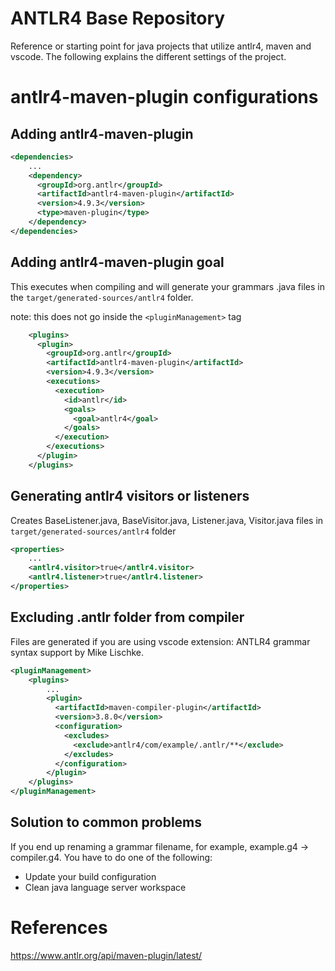 # ANTLR4 Base Repository

Reference or starting point for java projects that utilize antlr4, maven and vscode. The following explains the different settings of the project.

# antlr4-maven-plugin configurations

## Adding antlr4-maven-plugin
```xml
<dependencies>
    ...
    <dependency>
      <groupId>org.antlr</groupId>
      <artifactId>antlr4-maven-plugin</artifactId>
      <version>4.9.3</version>
      <type>maven-plugin</type>
    </dependency>
</dependencies>
```

## Adding antlr4-maven-plugin goal
This executes when compiling and will generate your grammars .java files in the `target/generated-sources/antlr4` folder.

note: this does not go inside the `<pluginManagement>` tag
```xml
    <plugins>
      <plugin>
        <groupId>org.antlr</groupId>
        <artifactId>antlr4-maven-plugin</artifactId>
        <version>4.9.3</version>
        <executions>
          <execution>
            <id>antlr</id>
            <goals>
              <goal>antlr4</goal>
            </goals>
          </execution>
        </executions>
      </plugin>
    </plugins>
```

## Generating antlr4 visitors or listeners 
Creates BaseListener.java, BaseVisitor.java, Listener.java, Visitor.java files in `target/generated-sources/antlr4` folder
```xml
<properties>
    ...
    <antlr4.visitor>true</antlr4.visitor>
    <antlr4.listener>true</antlr4.listener>
</properties>
```

## Excluding .antlr folder from compiler
Files are generated if you are using vscode extension: ANTLR4 grammar syntax support by Mike Lischke.
```xml
<pluginManagement>
    <plugins>
        ...
        <plugin>
          <artifactId>maven-compiler-plugin</artifactId>
          <version>3.8.0</version>
          <configuration>
            <excludes>
              <exclude>antlr4/com/example/.antlr/**</exclude>
            </excludes>
          </configuration>
        </plugin>
    </plugins>
</pluginManagement>
```

## Solution to common problems

If you end up renaming a grammar filename, for example, example.g4 -> compiler.g4. You have to do one of the following:
- Update your build configuration
- Clean java language server workspace

# References
https://www.antlr.org/api/maven-plugin/latest/